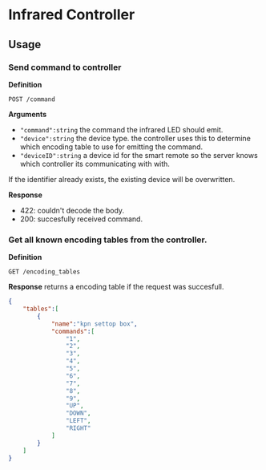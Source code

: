 # Infrared Controller

## Usage

### Send command to controller
**Definition**

`POST /command`

**Arguments**

- `"command":string` the command the infrared LED should emit.
- `"device":string` the device type. the controller uses this to determine which encoding table to use for emitting the command.
- `"deviceID":string` a device id for the smart remote so the server knows which controller its communicating with with.

If the identifier already exists, the existing device will be overwritten.

**Response**

- 422: couldn't decode the body.
- 200: succesfully received command.


### Get all known encoding tables from the controller.
**Definition**

`GET /encoding_tables`

**Response**
 returns a encoding table if the request was succesfull.

```json
{
    "tables":[
        {
            "name":"kpn settop box",
            "commands":[
                "1",
                "2",
                "3",
                "4",
                "5",
                "6",
                "7",
                "8",
                "9",
                "UP",
                "DOWN",
                "LEFT",
                "RIGHT" 
            ]
        }
    ]
}
```